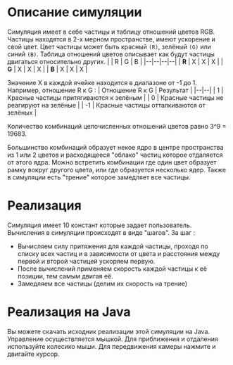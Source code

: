 # Описание симуляции
Симуляция имеет в себе частицы и таблицу отношений цветов RGB.
Частицы находятся в 2-х мерном пространстве, имеют ускорение и свой цвет.
Цвет частицы может быть красный `(R)`, зелёный `(G)` или синий `(B)`.
Таблица отношений цветов описывает как будут частицы двигаться относительно других.
|  | R | G | B |
|--|--|--|--|
| **R** | X | X | X |
| **G** | X | X | X |
| **B** | X | X | X |

Значение X в каждой ячейке находится в диапазоне от -1 до 1.
Например, отношение R к G :
| Отношение R к G | Результат |
|--|--|
| 1 | Красные частицы притягиваются к зелёным |
| 0 | Красные частицы не реагируют на зелёные |
| -1 | Красные частицы отталкиваются от зелёных |


Количество комбинаций целочисленных отношений цветов равно 3^9 = 19683.

Большинство комбинаций образует некое ядро в центре пространства из 1 или 2 цветов и расходящееся "облако" частиц которое отдаляется от этого ядра. Можно встретить комбинации где один цвет образует рамку вокруг другого цвета, или где образуется несколько ядер.
Также в симуляции есть "трение" которое замедляет все частицы. 
# Реализация
Симуляция имеет 10 констант которые задает пользователь.
Вычисления в симуляции происходят в виде "шагов".
За шаг :

 - Вычисляем силу притяжения для каждой частицы, проходя по списку всех частиц и в зависимости от цвета и расстояния между первой и второй частицей ускоряем первую.
 - После вычислений применяем скорость каждой частицы к её позиции, тем самым двигая её.
 - Замедляем все частицы (делим их скорость на трение)
# Реализация на Java
Вы можете скачать исходник реализации этой симуляции на Java.
Управление осуществляется мышкой. Для приближения и отдаления используйте колесико мыши. Для передвижения камеры нажмите и двигайте курсор.





